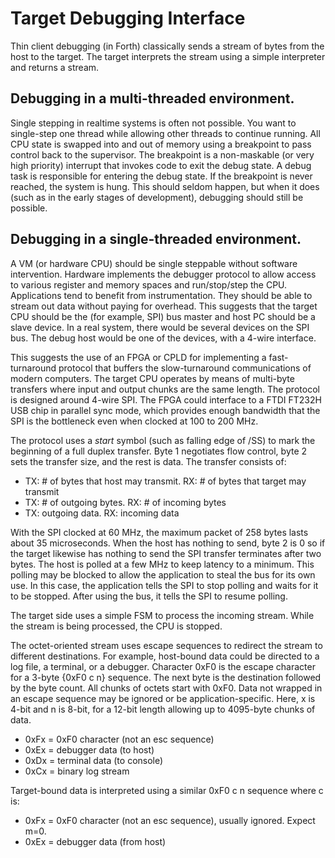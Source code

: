 # Target Debugging Interface
Thin client debugging (in Forth) classically sends a stream of bytes from the host to the target. The target interprets the stream using a simple interpreter and returns a stream.

## Debugging in a multi-threaded environment.
Single stepping in realtime systems is often not possible. You want to single-step one thread while allowing other threads to continue running. All CPU state is swapped into and out of memory using a breakpoint to pass control back to the supervisor. The breakpoint is a non-maskable (or very high priority) interrupt that invokes code to exit the debug state. A debug task is responsible for entering the debug state. If the breakpoint is never reached, the system is hung. This should seldom happen, but when it does (such as in the early stages of development), debugging should still be possible.

## Debugging in a single-threaded environment.
A VM (or hardware CPU) should be single steppable without software intervention. Hardware implements the debugger protocol to allow access to various register and memory spaces and run/stop/step the CPU. Applications tend to benefit from instrumentation. They should be able to stream out data without paying for overhead. This suggests that the target CPU should be the (for example, SPI) bus master and host PC should be a slave device. In a real system, there would be several devices on the SPI bus. The debug host would be one of the devices, with a 4-wire interface.

This suggests the use of an FPGA or CPLD for implementing a fast-turnaround protocol that buffers the slow-turnaround communications of modern computers. The target CPU operates by means of multi-byte transfers where input and output chunks are the same length. The protocol is designed around 4-wire SPI. The FPGA could interface to a FTDI FT232H USB chip in parallel sync mode, which provides enough bandwidth that the SPI is the bottleneck even when clocked at 100 to 200 MHz.

The protocol uses a *start* symbol (such as falling edge of /SS) to mark the beginning of a full duplex transfer. Byte 1 negotiates flow control, byte 2 sets the transfer size, and the rest is data. The transfer consists of:

- TX: # of bytes that host may transmit. RX: # of bytes that target may transmit
- TX: # of outgoing bytes. RX: # of incoming bytes
- TX: outgoing data. RX: incoming data

With the SPI clocked at 60 MHz, the maximum packet of 258 bytes lasts about 35 microseconds. When the host has nothing to send, byte 2 is 0 so if the target likewise has nothing to send the SPI transfer terminates after two bytes. The host is polled at a few MHz to keep latency to a minimum. This polling may be blocked to allow the application to steal the bus for its own use. In this case, the application tells the SPI to stop polling and waits for it to be stopped. After using the bus, it tells the SPI to resume polling.

The target side uses a simple FSM to process the incoming stream. While the stream is being processed, the CPU is stopped.

The octet-oriented stream uses escape sequences to redirect the stream to different destinations. For example, host-bound data could be directed to a log file, a terminal, or a debugger. Character 0xF0 is the escape character for a 3-byte {0xF0 c n} sequence. The next byte is the destination followed by the byte count. All chunks of octets start with 0xF0. Data not wrapped in an escape sequence may be ignored or be application-specific. Here, x is 4-bit and n is 8-bit, for a 12-bit length allowing up to 4095-byte chunks of data.

- 0xFx = 0xF0 character (not an esc sequence)
- 0xEx = debugger data (to host)
- 0xDx = terminal data (to console)
- 0xCx = binary log stream

Target-bound data is interpreted using a similar 0xF0 c n sequence where c is:

- 0xFx = 0xF0 character (not an esc sequence), usually ignored. Expect m=0.
- 0xEx = debugger data (from host)




